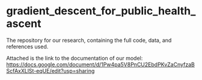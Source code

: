 # gradient_descent_for_public_health_ascent
The repository for our research, containing the full code, data, and references used.

Attached is the link to the documentation of our model: https://docs.google.com/document/d/1Pw4pa5V8PnCU2EbdPKvZaCnyfzaBScfAxXLlSt-eqUE/edit?usp=sharing
